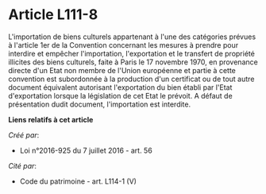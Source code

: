 # Article L111-8

L'importation de biens culturels appartenant à l'une des catégories prévues à l'article 1er de la Convention concernant les
mesures à prendre pour interdire et empêcher l'importation, l'exportation et le transfert de propriété illicites des biens
culturels, faite à Paris le 17 novembre 1970, en provenance directe d'un Etat non membre de l'Union européenne et partie à
cette convention est subordonnée à la production d'un certificat ou de tout autre document équivalent autorisant
l'exportation du bien établi par l'Etat d'exportation lorsque la législation de cet Etat le prévoit. A défaut de présentation
dudit document, l'importation est interdite.

**Liens relatifs à cet article**

_Créé par_:

  - Loi n°2016-925 du 7 juillet 2016 - art. 56

_Cité par_:

  - Code du patrimoine - art. L114-1 (V)
